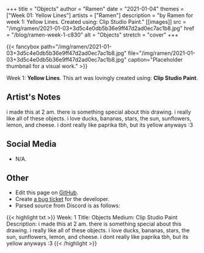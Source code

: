 +++
title =       "Objects"
author =      "Ramen"
date =        "2021-01-04"
themes =      ["Week 01: Yellow Lines"]
artists =     ["Ramen"]
description = "by Ramen for week 1: Yellow Lines. Created using: Clip Studio Paint."
[[images]]
              src = "/img/ramen/2021-01-03+3d5c4e0db5b36e9ff47d2ad0ec7ac1b8.jpg"
              href = "/blog/ramen-week-1-c830"
              alt = "Objects"
              stretch = "cover"
+++


{{< fancybox path="/img/ramen/2021-01-03+3d5c4e0db5b36e9ff47d2ad0ec7ac1b8.jpg" file="/img/ramen/2021-01-03+3d5c4e0db5b36e9ff47d2ad0ec7ac1b8.jpg" caption="Placeholder thumbnail for a visual work." >}}


Week 1: **Yellow Lines**. This art was lovingly created using: **Clip Studio Paint**.

## Artist's Notes

i made this at 2 am. there is something special about this drawing. i really like all of these objects. i love ducks, bananas, stars, the sun, sunflowers, lemon, and cheese. i dont really like paprika tbh, but its yellow anyways :3

## Social Media

- N/A.

## Other

- Edit this page on [GitHub](https://github.com/teaminkling/web-refresh/edit/main/content/blog/ramen-week-1-c830.md).
- Create [a bug ticket](https://github.com/teaminkling/web-refresh/issues/new?assignees=&labels=bug&template=problem-report.md&title=) for the developer.
- Parsed source from Discord is as follows:

{{< highlight txt >}}
Week: 1
Title: Objects
Medium: Clip Studio Paint
Description: i made this at 2 am. there is something special about this drawing. i really like all of these objects. i love ducks, bananas, stars, the sun, sunflowers, lemon, and cheese. i dont really like paprika tbh, but its yellow anyways :3
{{< /highlight >}}